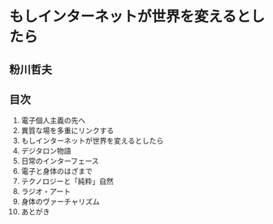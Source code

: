 # もしインターネットが世界を変えるとしたら

## 粉川哲夫

## 目次

1. 電子個人主義の先へ
2. 異質な場を多重にリンクする
3. もしインターネットが世界を変えるとしたら
4. デジタロン物語
5. 日常のインターフェース
6. 電子と身体のはざまで
7. テクノロジーと「純粋」自然
8. ラジオ・アート
9. 身体のヴァーチャリズム
10. あとがき